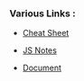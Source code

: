 ###  Various Links :

- [Cheat Sheet](https://github.com/jasonbaciulis/javascript-understanding-the-weird-parts)

- [JS Notes](https://aaronrosario.com/jsnotes/index.html)

- [Document](https://brianway.github.io/2017/05/04/Learning-Notes-Understanding-the-Weird-Parts-of-JavaScript/)

